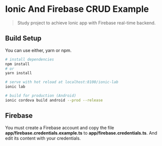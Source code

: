 # Ionic And Firebase CRUD Example

> Study project to achieve Ionic app with Firebase real-time backend.

## Build Setup
You can use either, yarn or npm.

``` bash
# install dependencies
npm install
# or
yarn install

# serve with hot reload at localhost:8100/ionic-lab
ionic lab

# build for production (Android)
ionic cordova build android --prod --release
```
## Firebase
You must create a Firebase account and copy the file **app/firebase.credentials.example.ts** to **app/firebase.credentials.ts**. And edit its content with your credentials.
